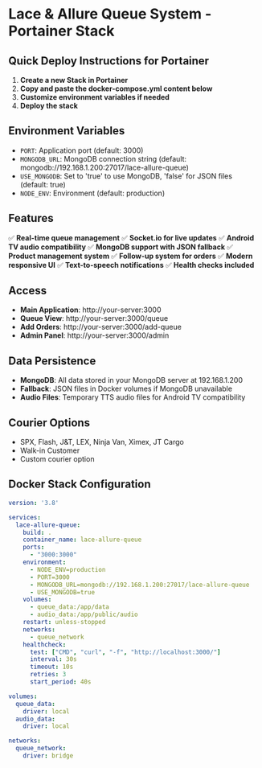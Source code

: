 # Lace & Allure Queue System - Portainer Stack

## Quick Deploy Instructions for Portainer

1. **Create a new Stack in Portainer**
2. **Copy and paste the docker-compose.yml content below**
3. **Customize environment variables if needed**
4. **Deploy the stack**

## Environment Variables

- `PORT`: Application port (default: 3000)
- `MONGODB_URL`: MongoDB connection string (default: mongodb://192.168.1.200:27017/lace-allure-queue)
- `USE_MONGODB`: Set to 'true' to use MongoDB, 'false' for JSON files (default: true)
- `NODE_ENV`: Environment (default: production)

## Features

✅ **Real-time queue management**
✅ **Socket.io for live updates**
✅ **Android TV audio compatibility**
✅ **MongoDB support with JSON fallback**
✅ **Product management system**
✅ **Follow-up system for orders**
✅ **Modern responsive UI**
✅ **Text-to-speech notifications**
✅ **Health checks included**

## Access

- **Main Application**: http://your-server:3000
- **Queue View**: http://your-server:3000/queue
- **Add Orders**: http://your-server:3000/add-queue
- **Admin Panel**: http://your-server:3000/admin

## Data Persistence

- **MongoDB**: All data stored in your MongoDB server at 192.168.1.200
- **Fallback**: JSON files in Docker volumes if MongoDB unavailable
- **Audio Files**: Temporary TTS audio files for Android TV compatibility

## Courier Options

- SPX, Flash, J&T, LEX, Ninja Van, Ximex, JT Cargo
- Walk-in Customer
- Custom courier option

## Docker Stack Configuration

```yaml
version: '3.8'

services:
  lace-allure-queue:
    build: .
    container_name: lace-allure-queue
    ports:
      - "3000:3000"
    environment:
      - NODE_ENV=production
      - PORT=3000
      - MONGODB_URL=mongodb://192.168.1.200:27017/lace-allure-queue
      - USE_MONGODB=true
    volumes:
      - queue_data:/app/data
      - audio_data:/app/public/audio
    restart: unless-stopped
    networks:
      - queue_network
    healthcheck:
      test: ["CMD", "curl", "-f", "http://localhost:3000/"]
      interval: 30s
      timeout: 10s
      retries: 3
      start_period: 40s

volumes:
  queue_data:
    driver: local
  audio_data:
    driver: local

networks:
  queue_network:
    driver: bridge
```
